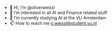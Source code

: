 - 👋 Hi, I’m @oliverweissl
- 👀 I’m interested in all AI and Finance related stuff
- 🌱 I’m currently studying AI at the VU Amsterdam
- 📫 How to reach me o.weissl@student.vu.nl

<!---
oliverweissl/oliverweissl is a ✨ special ✨ repository because its `README.md` (this file) appears on your GitHub profile.
You can click the Preview link to take a look at your changes.
--->
